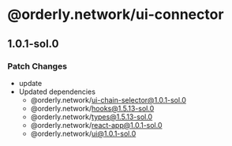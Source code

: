 # @orderly.network/ui-connector

## 1.0.1-sol.0

### Patch Changes

- update
- Updated dependencies
  - @orderly.network/ui-chain-selector@1.0.1-sol.0
  - @orderly.network/hooks@1.5.13-sol.0
  - @orderly.network/types@1.5.13-sol.0
  - @orderly.network/react-app@1.0.1-sol.0
  - @orderly.network/ui@1.0.1-sol.0
